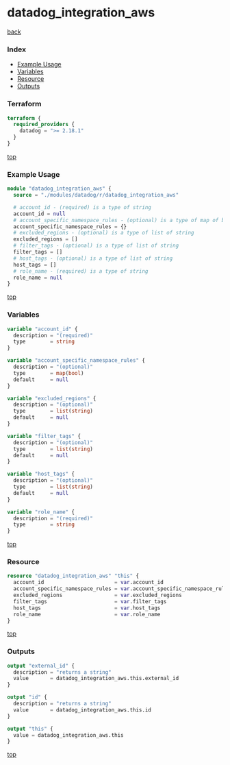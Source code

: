 # datadog_integration_aws

[back](../datadog.md)

### Index

- [Example Usage](#example-usage)
- [Variables](#variables)
- [Resource](#resource)
- [Outputs](#outputs)

### Terraform

```terraform
terraform {
  required_providers {
    datadog = ">= 2.18.1"
  }
}
```

[top](#index)

### Example Usage

```terraform
module "datadog_integration_aws" {
  source = "./modules/datadog/r/datadog_integration_aws"

  # account_id - (required) is a type of string
  account_id = null
  # account_specific_namespace_rules - (optional) is a type of map of bool
  account_specific_namespace_rules = {}
  # excluded_regions - (optional) is a type of list of string
  excluded_regions = []
  # filter_tags - (optional) is a type of list of string
  filter_tags = []
  # host_tags - (optional) is a type of list of string
  host_tags = []
  # role_name - (required) is a type of string
  role_name = null
}
```

[top](#index)

### Variables

```terraform
variable "account_id" {
  description = "(required)"
  type        = string
}

variable "account_specific_namespace_rules" {
  description = "(optional)"
  type        = map(bool)
  default     = null
}

variable "excluded_regions" {
  description = "(optional)"
  type        = list(string)
  default     = null
}

variable "filter_tags" {
  description = "(optional)"
  type        = list(string)
  default     = null
}

variable "host_tags" {
  description = "(optional)"
  type        = list(string)
  default     = null
}

variable "role_name" {
  description = "(required)"
  type        = string
}
```

[top](#index)

### Resource

```terraform
resource "datadog_integration_aws" "this" {
  account_id                       = var.account_id
  account_specific_namespace_rules = var.account_specific_namespace_rules
  excluded_regions                 = var.excluded_regions
  filter_tags                      = var.filter_tags
  host_tags                        = var.host_tags
  role_name                        = var.role_name
}
```

[top](#index)

### Outputs

```terraform
output "external_id" {
  description = "returns a string"
  value       = datadog_integration_aws.this.external_id
}

output "id" {
  description = "returns a string"
  value       = datadog_integration_aws.this.id
}

output "this" {
  value = datadog_integration_aws.this
}
```

[top](#index)